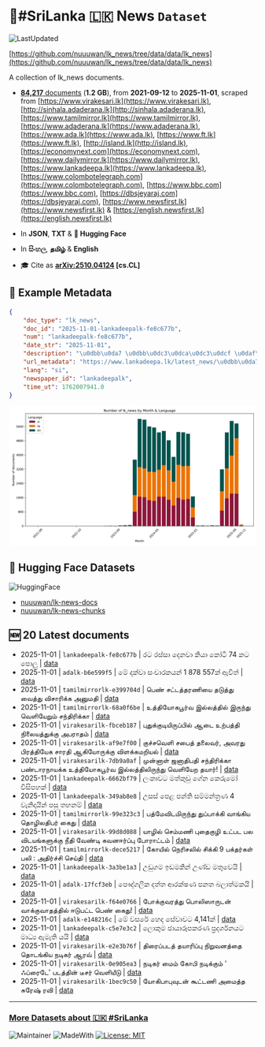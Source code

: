 # 📄#SriLanka 🇱🇰 News `Dataset`

![LastUpdated](https://img.shields.io/badge/last_updated-2025--11--01_20:17:06-green)

[https://github.com/nuuuwan/lk_news/tree/data/data/lk_news](https://github.com/nuuuwan/lk_news/tree/data/data/lk_news)

A collection of lk_news documents.

- [**84,217** documents](https://github.com/nuuuwan/lk_news/tree/data/data/lk_news) (**1.2 GB**), from **2021-09-12** to **2025-11-01**, scraped from [https://www.virakesari.lk](https://www.virakesari.lk), [http://sinhala.adaderana.lk](http://sinhala.adaderana.lk), [https://www.tamilmirror.lk](https://www.tamilmirror.lk), [https://www.adaderana.lk](https://www.adaderana.lk), [https://www.ada.lk](https://www.ada.lk), [https://www.ft.lk](https://www.ft.lk), [http://island.lk](http://island.lk), [https://economynext.com](https://economynext.com), [https://www.dailymirror.lk](https://www.dailymirror.lk), [https://www.lankadeepa.lk](https://www.lankadeepa.lk), [https://www.colombotelegraph.com](https://www.colombotelegraph.com), [https://www.bbc.com](https://www.bbc.com), [https://dbsjeyaraj.com](https://dbsjeyaraj.com), [https://www.newsfirst.lk](https://www.newsfirst.lk) & [https://english.newsfirst.lk](https://english.newsfirst.lk)

- In **JSON**, **TXT** & **🤗 Hugging Face**

- In **සිංහල**, **தமிழ்** & **English**

- 🎓 Cite as **[arXiv:2510.04124](https://arxiv.org/abs/2510.04124) [cs.CL]**

## 📝 Example Metadata

```json
{
    "doc_type": "lk_news",
    "doc_id": "2025-11-01-lankadeepalk-fe8c677b",
    "num": "lankadeepalk-fe8c677b",
    "date_str": "2025-11-01",
    "description": "\u0dbb\u0da7 \u0dbb\u0dc3\u0dca\u0dc3\u0dcf \u0daf\u0dd9\u0db1\u0dc0\u0dcf \u0d9a\u0dd2\u0dba\u0dcf \u0d9a\u0ddd\u0da7\u0dd2 74 \u0d9a\u0da7 \u0db4\u0ddc\u0dbd\u0dd4",
    "url_metadata": "https://www.lankadeepa.lk/latest_news/\u0dbb\u0da7-\u0dbb\u0dc3\u0dc3-\u0daf\u0db1\u0dc0-\u0d9a\u0dba-\u0d9a\u0da7-74-\u0d9a\u0da7-\u0db4\u0dbd/1-682491",
    "lang": "si",
    "newspaper_id": "lankadeepalk",
    "time_ut": 1762007941.0
}
```

![Chart](https://raw.githubusercontent.com/nuuuwan/lk_news/refs/heads/data/data/lk_news/docs_by_month_and_lang.png)

## 🤗 Hugging Face Datasets

![HuggingFace](https://img.shields.io/badge/-HuggingFace-FDEE21?style=for-the-badge&logo=HuggingFace)

- [nuuuwan/lk-news-docs](https://huggingface.co/datasets/nuuuwan/lk-news-docs)
- [nuuuwan/lk-news-chunks](https://huggingface.co/datasets/nuuuwan/lk-news-chunks)

## 🆕 20 Latest documents

- 2025-11-01 | `lankadeepalk-fe8c677b` | රට රස්සා දෙනවා කියා කෝටි 74 කට පොලු | [data](https://github.com/nuuuwan/lk_news/tree/data/data/lk_news/2020s/2025/2025-11-01-lankadeepalk-fe8c677b)
- 2025-11-01 | `adalk-b6e599f5` | මේ දක්වා සංචාරකයන් 1 878 557ක් ඇවිත් | [data](https://github.com/nuuuwan/lk_news/tree/data/data/lk_news/2020s/2025/2025-11-01-adalk-b6e599f5)
- 2025-11-01 | `tamilmirrorlk-e399704d` | பெண் சட்டத்தரணியை தடுத்து வைத்து விசாரிக்க அனுமதி | [data](https://github.com/nuuuwan/lk_news/tree/data/data/lk_news/2020s/2025/2025-11-01-tamilmirrorlk-e399704d)
- 2025-11-01 | `tamilmirrorlk-68a0f6be` | உத்தியோகபூர்வ இல்லத்தில் இருந்து வெளியேறும் சந்திரிக்கா | [data](https://github.com/nuuuwan/lk_news/tree/data/data/lk_news/2020s/2025/2025-11-01-tamilmirrorlk-68a0f6be)
- 2025-11-01 | `virakesarilk-fbceb187` | புதுக்குடியிருப்பில்  ஆடை உற்பத்தி நிலையத்துக்கு  அபராதம் | [data](https://github.com/nuuuwan/lk_news/tree/data/data/lk_news/2020s/2025/2025-11-01-virakesarilk-fbceb187)
- 2025-11-01 | `virakesarilk-af9e7f00` | குச்சவெளி சபைத் தலைவர், அவரது பிரத்தியேக சாரதி ஆகியோருக்கு விளக்கமறியல் | [data](https://github.com/nuuuwan/lk_news/tree/data/data/lk_news/2020s/2025/2025-11-01-virakesarilk-af9e7f00)
- 2025-11-01 | `virakesarilk-7db9a0af` | முன்னாள் ஜனாதிபதி சந்திரிக்கா பண்டாரநாயக்க உத்தியோகபூர்வ இல்லத்திலிருந்து வெளியேற தயார்! | [data](https://github.com/nuuuwan/lk_news/tree/data/data/lk_news/2020s/2025/2025-11-01-virakesarilk-7db9a0af)
- 2025-11-01 | `lankadeepalk-6662bf79` | ලංකාවට මත්කුඩු ගේන කෙරුමෝ විසිපහක් | [data](https://github.com/nuuuwan/lk_news/tree/data/data/lk_news/2020s/2025/2025-11-01-lankadeepalk-6662bf79)
- 2025-11-01 | `lankadeepalk-349ab8e8` | උසස් පෙළ පන්ති සම්මන්ත්‍රණ 4 වැනිදායින්  පසු  තහනම් | [data](https://github.com/nuuuwan/lk_news/tree/data/data/lk_news/2020s/2025/2025-11-01-lankadeepalk-349ab8e8)
- 2025-11-01 | `tamilmirrorlk-99e323c3` | பத்மேவிடமிருந்து துப்பாக்கி வாங்கிய தொழிலதிபர் கைது | [data](https://github.com/nuuuwan/lk_news/tree/data/data/lk_news/2020s/2025/2025-11-01-tamilmirrorlk-99e323c3)
- 2025-11-01 | `virakesarilk-99d8d088` | யாழில் செம்மணி புதைகுழி உட்பட பல விடயங்களுக்கு நீதி வேண்டி கவனஈர்ப்பு போராட்டம் | [data](https://github.com/nuuuwan/lk_news/tree/data/data/lk_news/2020s/2025/2025-11-01-virakesarilk-99d8d088)
- 2025-11-01 | `tamilmirrorlk-dece5217` | கோயில் நெரிசலில் சிக்கி 9 பக்தர்கள் பலி : அதிர்ச்சி செய்தி | [data](https://github.com/nuuuwan/lk_news/tree/data/data/lk_news/2020s/2025/2025-11-01-tamilmirrorlk-dece5217)
- 2025-11-01 | `lankadeepalk-3a3be1a3` | උඩුගම ඉඩමකින් උණ්ඩ මතුවෙයි | [data](https://github.com/nuuuwan/lk_news/tree/data/data/lk_news/2020s/2025/2025-11-01-lankadeepalk-3a3be1a3)
- 2025-11-01 | `adalk-17fcf3eb` | පෞද්ගලික දත්ත ආරක්ෂණ පනත බලාත්මකයි | [data](https://github.com/nuuuwan/lk_news/tree/data/data/lk_news/2020s/2025/2025-11-01-adalk-17fcf3eb)
- 2025-11-01 | `virakesarilk-f64e0766` | போக்குவரத்து பொலிஸாருடன் வாக்குவாதத்தில் ஈடுபட்ட பெண் கைது! | [data](https://github.com/nuuuwan/lk_news/tree/data/data/lk_news/2020s/2025/2025-11-01-virakesarilk-f64e0766)
- 2025-11-01 | `adalk-e148216c` | මේ වසරේ හෙද සේවාවට 4,141ක් | [data](https://github.com/nuuuwan/lk_news/tree/data/data/lk_news/2020s/2025/2025-11-01-adalk-e148216c)
- 2025-11-01 | `lankadeepalk-c5e7e3c2` | ලොකුම ඡායාරූපකරණ ප්‍රදර්ශනයට මාධ්‍ය ඇමැති යයි | [data](https://github.com/nuuuwan/lk_news/tree/data/data/lk_news/2020s/2025/2025-11-01-lankadeepalk-c5e7e3c2)
- 2025-11-01 | `virakesarilk-e2e3b76f` | திரைப்படத் தயாரிப்பு நிறுவனத்தை தொடங்கிய நடிகர் ஆரவ் | [data](https://github.com/nuuuwan/lk_news/tree/data/data/lk_news/2020s/2025/2025-11-01-virakesarilk-e2e3b76f)
- 2025-11-01 | `virakesarilk-0e905ea3` | நடிகர் மைம் கோபி நடிக்கும் ' ஃப்ரைடே' படத்தின் டீசர் வெளியீடு | [data](https://github.com/nuuuwan/lk_news/tree/data/data/lk_news/2020s/2025/2025-11-01-virakesarilk-0e905ea3)
- 2025-11-01 | `virakesarilk-1bec9c50` | யோகிபாபுவுடன் கூட்டணி அமைத்த சுரேஷ் ரவி | [data](https://github.com/nuuuwan/lk_news/tree/data/data/lk_news/2020s/2025/2025-11-01-virakesarilk-1bec9c50)

---

### [More Datasets about 🇱🇰 #SriLanka](https://github.com/nuuuwan/lk_datasets)

![Maintainer](https://img.shields.io/badge/maintainer-nuuuwan-red)
![MadeWith](https://img.shields.io/badge/made_with-python-blue)
[![License: MIT](https://img.shields.io/badge/License-MIT-yellow.svg)](https://opensource.org/licenses/MIT)
